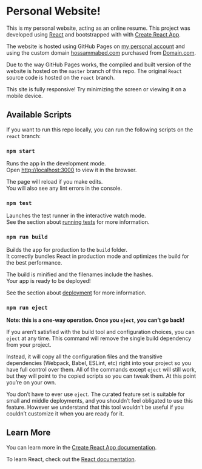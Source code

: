 # Personal Website!

This is my personal website, acting as an online resume. This project was developed using [React](https://reactjs.org) and bootstrapped with  with [Create React App](https://github.com/facebook/create-react-app).

The website is hosted using GitHub Pages on [my personal account](https://hossammabed.com) and using the custom domain [hossammabed.com](https://hossammabed.com) purchased from [Domain.com](http://domain.com).

Due to the way GitHub Pages works, the compiled and built version of the website is hosted on the ```master``` branch of this repo. The original ```React``` source code is hosted on the ```react``` branch. 

This site is fully responsive! Try minimizing the screen or viewing it on a mobile device.

## Available Scripts

If you want to run this repo locally, you can run the following scripts on the ```react``` branch:

### `npm start`

Runs the app in the development mode.<br>
Open [http://localhost:3000](http://localhost:3000) to view it in the browser.

The page will reload if you make edits.<br>
You will also see any lint errors in the console.

### `npm test`

Launches the test runner in the interactive watch mode.<br>
See the section about [running tests](https://facebook.github.io/create-react-app/docs/running-tests) for more information.

### `npm run build`

Builds the app for production to the `build` folder.<br>
It correctly bundles React in production mode and optimizes the build for the best performance.

The build is minified and the filenames include the hashes.<br>
Your app is ready to be deployed!

See the section about [deployment](https://facebook.github.io/create-react-app/docs/deployment) for more information.

### `npm run eject`

**Note: this is a one-way operation. Once you `eject`, you can’t go back!**

If you aren’t satisfied with the build tool and configuration choices, you can `eject` at any time. This command will remove the single build dependency from your project.

Instead, it will copy all the configuration files and the transitive dependencies (Webpack, Babel, ESLint, etc) right into your project so you have full control over them. All of the commands except `eject` will still work, but they will point to the copied scripts so you can tweak them. At this point you’re on your own.

You don’t have to ever use `eject`. The curated feature set is suitable for small and middle deployments, and you shouldn’t feel obligated to use this feature. However we understand that this tool wouldn’t be useful if you couldn’t customize it when you are ready for it.

## Learn More

You can learn more in the [Create React App documentation](https://facebook.github.io/create-react-app/docs/getting-started).

To learn React, check out the [React documentation](https://reactjs.org/).
